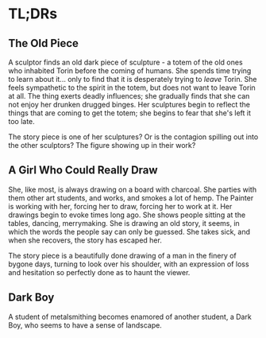 # TL;DRs

## The Old Piece

A sculptor finds an old dark piece of sculpture - a totem of the old ones who inhabited Torin before the coming of humans. She spends time trying to learn about it... only to find that it is desperately trying to _leave_ Torin. She feels sympathetic to the spirit in the totem, but does not want to leave Torin at all. The thing exerts deadly influences; she gradually finds that she can not enjoy her drunken drugged binges. Her sculptures begin to reflect the things that are coming to get the totem; she begins to fear that she's left it too late.

The story piece is one of her sculptures? Or is the contagion spilling out into the other sculptors? The figure showing up in their work?

## A Girl Who Could Really Draw

She, like most, is always drawing on a board with charcoal. She parties with them other art students, and works, and smokes a lot of hemp. The Painter is working with her, forcing her to draw, forcing her to work at it. Her drawings begin to evoke times long ago. She shows people sitting at the tables, dancing, merrymaking. She is drawing an old story, it seems, in which the words the people say can only be guessed. She takes sick, and when she recovers, the story has escaped her. 

The story piece is a beautifully done drawing of a man in the finery of bygone days, turning to look over his shoulder, with an expression of loss and hesitation so perfectly done as to haunt the viewer.

## Dark Boy

A student of metalsmithing becomes enamored of another student, a Dark Boy, who seems to have a sense of landscape.
